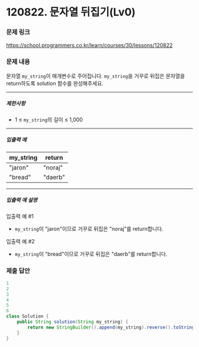 # 120822. 문자열 뒤집기(Lv0)
### 문제 링크
https://school.programmers.co.kr/learn/courses/30/lessons/120822
### 문제 내용
문자열 `my_string`이 매개변수로 주어집니다. `my_string`을 거꾸로 뒤집은 문자열을 return하도록 solution 함수를 완성해주세요.

*** ** * ** ***

##### 제한사항

* 1 ≤ `my_string`의 길이 ≤ 1,000

*** ** * ** ***

##### 입출력 예

| my_string | return  |
|-----------|---------|
| "jaron"   | "noraj" |
| "bread"   | "daerb" |

*** ** * ** ***

##### 입출력 예 설명

입출력 예 #1

* `my_string`이 "jaron"이므로 거꾸로 뒤집은 "noraj"를 return합니다.

입출력 예 #2

* `my_string`이 "bread"이므로 거꾸로 뒤집은 "daerb"를 return합니다.

### 제출 답안
```java
1
2
3
4
5
6
class Solution {
    public String solution(String my_string) {
        return new StringBuilder().append(my_string).reverse().toString();
    }
}
```
